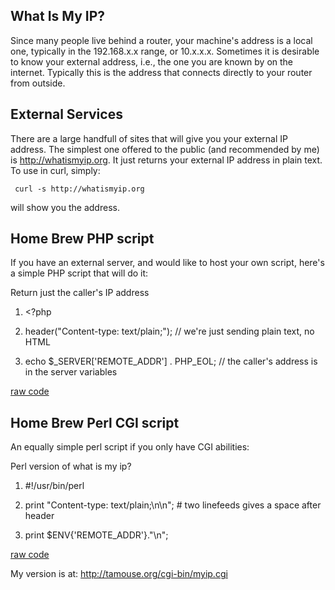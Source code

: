 <div id="wikitext">

What Is My IP?
--------------

<span id="excerpt"></span> Since many people live behind a router, your
machine's address is a local one, typically in the 192.168.x.x range, or
10.x.x.x. Sometimes it is desirable to know your external address, i.e.,
the one you are known by on the internet. Typically this is the address
that connects directly to your router from outside. <span
id="excerptend"></span>

<div class="vspace">

</div>

External Services
-----------------

There are a large handfull of sites that will give you your external IP
address. The simplest one offered to the public (and recommended by me)
is <http://whatismyip.org>. It just returns your external IP address in
plain text. To use in curl, simply:

<div class="vspace">

</div>

``` {.escaped}
 curl -s http://whatismyip.org
```

will show you the address.

<div class="vspace">

</div>

Home Brew PHP script
--------------------

If you have an external server, and would like to host your own script,
here's a simple PHP script that will do it:

<div class="vspace">

</div>

<div id="sourceblock1" class="sourceblock">

<div class="sourceblocktext">

<div class="php">

<div class="head">

Return just the caller's IP address

</div>

1.  <div class="de1">

    <span class="kw2">\<?php</span>

    </div>

2.  <div class="de1">

    <span class="kw3">header</span><span class="br0">(</span><span
    class="st0">"Content-type: text/plain;"</span><span
    class="br0">)</span><span class="sy0">;</span> <span class="co1">//
    we're just sending plain text, no HTML</span>

    </div>

3.  <div class="de1">

    <span class="kw1">echo</span> <span
    class="re0">\$\_SERVER</span><span class="br0">[</span><span
    class="st_h">'REMOTE\_ADDR'</span><span class="br0">]</span> <span
    class="sy0">.</span> PHP\_EOL<span class="sy0">;</span> <span
    class="co1">// the caller's address is in the server
    variables</span>

    </div>

</div>

</div>

<div class="sourceblocklink">

[raw
code](http://wiki.tamouse.org?n=Technology.WhatIsMyIp?action=sourceblock&num=1)

</div>

</div>

<div class="vspace">

</div>

Home Brew Perl CGI script
-------------------------

An equally simple perl script if you only have CGI abilities:

<div class="vspace">

</div>

<div id="sourceblock2" class="sourceblock">

<div class="sourceblocktext">

<div class="perl">

<div class="head">

Perl version of what is my ip?

</div>

1.  <div class="de1">

    <span class="co1">\#!/usr/bin/perl</span>

    </div>

2.  <div class="de1">

    <span class="kw3">print</span> <span class="st0">"Content-type:
    text/plain;<span class="es0">\\n</span><span
    class="es0">\\n</span>"</span><span class="sy0">;</span> <span
    class="co1">\# two linefeeds gives a space after header</span>

    </div>

3.  <div class="de1">

    <span class="kw3">print</span> <span class="re0">\$ENV</span><span
    class="br0">{</span><span class="st_h">'REMOTE\_ADDR'</span><span
    class="br0">}</span><span class="sy0">.</span><span
    class="st0">"<span class="es0">\\n</span>"</span><span
    class="sy0">;</span>

    </div>

</div>

</div>

<div class="sourceblocklink">

[raw
code](http://wiki.tamouse.org?n=Technology.WhatIsMyIp?action=sourceblock&num=2)

</div>

</div>

My version is at: <http://tamouse.org/cgi-bin/myip.cgi>

<div class="vspace">

</div>

<div style="display: none;">

Summary:how to determine your external (network-facing) IP address
Parent:(Technology.)Tools <span
class="wikiword">[IncludeMe](http://wiki.tamouse.org?n=Technology.IncludeMe?action=edit)[?](http://wiki.tamouse.org?n=Technology.IncludeMe?action=edit)</span>:[Technology.Tools](http://wiki.tamouse.org?n=Technology.Tools?action=print)
Categories:[HowTos](http://wiki.tamouse.org?n=Category.HowTos) Tags:
networking, ip address

</div>

<div class="vspace">

</div>

</div>
